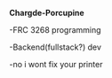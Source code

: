 **Chargde-Porcupine**

-FRC 3268 programming

-Backend(fullstack?) dev

-no i wont fix your printer
